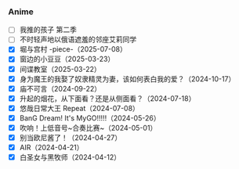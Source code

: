 ### Anime

- [ ] 我推的孩子 第二季
- [ ] 不时轻声地以俄语遮羞的邻座艾莉同学
- [x] 堀与宫村 -piece-（2025-07-08）
- [x] 窗边的小豆豆（2025-03-23）
- [x] 间谍教室（2025-03-22）
- [x] 身为魔王的我娶了奴隶精灵为妻，该如何表白我的爱？（2024-10-17）
- [x] 庙不可言（2024-09-22）
- [x] 升起的烟花，从下面看？还是从侧面看？（2024-07-18）
- [x] 悠哉日常大王 Repeat（2024-07-08）
- [x] BanG Dream! It's MyGO!!!!!（2024-05-26）
- [x] 吹响！上低音号\~合奏比赛\~（2024-05-01）
- [x] 别当欧尼酱了！（2024-04-27）
- [x] AIR（2024-04-21）
- [x] 白圣女与黑牧师（2024-04-12）
